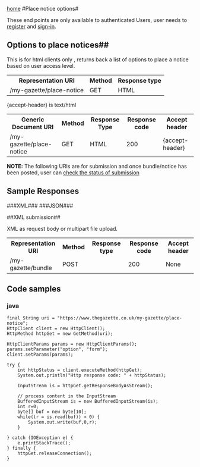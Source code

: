 [home](../home.md)
#Place notice options#

These end points are only available to authenticated Users, user needs  to [register](../authentication/registration.md) and [sign-in](../authentication/sign-in.md).

## Options to place notices##

This is for html clients only , returns back a list of options to place a notice based on user access level.
<table>
<tr>
	<th>Representation URI</th>
	<th>Method</th>
	<th>Response type</th>
</tr>
<tr>
	<td>/my-gazette/place-notice</td>
	<td>GET</td>
	<td>HTML</td>
</tr>
</table>

{accept-header} is text/html

<table>
<tr>
	<th>Generic Document URI</th>
	<th>Method</th>
	<th>Response Type</th>
	<th>Response code</th>
	<th>Accept header​</th>
</tr>
<tr>
	<td>/my-gazette/place-notice</td>
	<td>GET</td>
	<td>HTML</td>
	<td>200</td>
	<td>{accept-header}</td>
</tr>
</table>

**NOTE:** The following URIs are for submission and once bundle/notice has been posted, user can [check the status of submission](notice-submissions.md)

## Sample Responses ##

###XML###
###JSON###



##XML submission##

XML as request body or multipart file upload.
<table>
<tr>
	<th>Representation URI</th>
	<th>Method</th>
	<th>Response type</th>
	<th>Response code</th>
	<th>Accept header​</th>
</tr>
<tr>
	<td>/my-gazette/bundle</td>
	<td>POST</td>
	<td></td>
	<td>200</td>
	<td>None</td>
</tr>
</table>

## Code samples

### java ###

	final String uri = "https://www.thegazette.co.uk/my-gazette/place-notice";
	HttpClient client = new HttpClient();
	HttpMethod httpGet = new GetMethod(uri);
	
	HttpClientParams params = new HttpClientParams();
	params.setParameter("option", "form");
	client.setParams(params);

	try {
	    int httpStatus = client.executeMethod(httpGet);
	    System.out.println("Http response code: " + httpStatus);
	    
	    InputStream is = httpGet.getResponseBodyAsStream();
		
		// process content in the InputStream
		BufferedInputStream is = new BufferedInputStream(is);
	    int r=0;
	    byte[] buf = new byte[10];
	    while((r = is.read(buf)) > 0) {
	        System.out.write(buf,0,r);
	    }
	    
	} catch (IOException e) {
	    e.printStackTrace();
	} finally {
	    httpGet.releaseConnection();
	}
	